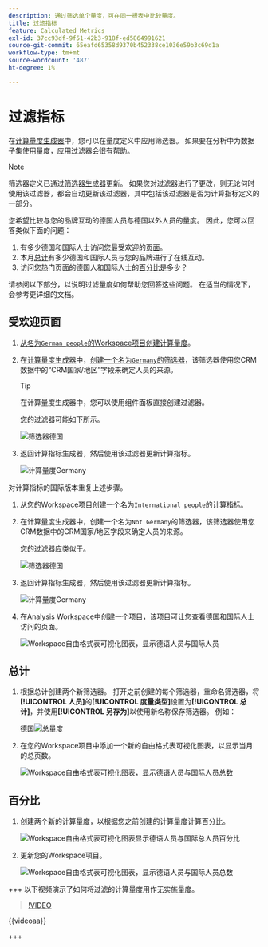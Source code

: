 ```yaml
---
description: 通过筛选单个量度，可在同一报表中比较量度。
title: 过滤指标
feature: Calculated Metrics
exl-id: 37cc93df-9f51-42b3-918f-ed5864991621
source-git-commit: 65eafd65358d9370b452338ce1036e59b3c69d1a
workflow-type: tm+mt
source-wordcount: '487'
ht-degree: 1%

---
```


# 过滤指标

在[计算量度生成器](cm-build-metrics.md#definition-builder)中，您可以在量度定义中应用筛选器。 如果要在分析中为数据子集使用量度，应用过滤器会很有帮助。

>[!NOTE]
>
>筛选器定义已通过[筛选器生成器](/help/components/filters/filter-builder.md)更新。 如果您对过滤器进行了更改，则无论何时使用该过滤器，都会自动更新该过滤器，其中包括该过滤器是否为计算指标定义的一部分。
>

您希望比较与您的品牌互动的德国人员与德国以外人员的量度。 因此，您可以回答类似下面的问题：

1. 有多少德国和国际人士访问您最受欢迎的[页面](#popular-pages)。
1. 本月[总计](#totals)有多少德国和国际人员与您的品牌进行了在线互动。
1. 访问您热门页面的德国人和国际人士的[百分比](#percentages)是多少？

请参阅以下部分，以说明过滤量度如何帮助您回答这些问题。 在适当的情况下，会参考更详细的文档。

## 受欢迎页面

1. [从名为`German people`的Workspace项目创建计算量度](cm-workflow.md)。
1. 在[计算量度生成器](cm-build-metrics.md)中，[创建一个名为`Germany`的筛选器](/help/components/filters/filter-builder.md)，该筛选器使用您CRM数据中的“CRM国家/地区”字段来确定人员的来源。

   >[!TIP]
   >
   >在计算量度生成器中，您可以使用组件面板直接创建过滤器。
   >   

   您的过滤器可能如下所示。

   ![筛选器德国](assets/filter-germany.png)

1. 返回计算指标生成器，然后使用该过滤器更新计算指标。

   ![计算量度Germany](assets/calculated-metric-germany.png)

对计算指标的国际版本重复上述步骤。

1. 从您的Workspace项目创建一个名为`International people`的计算指标。
1. 在计算量度生成器中，创建一个名为`Not Germany`的筛选器，该筛选器使用您CRM数据中的CRM国家/地区字段来确定人员的来源。

   您的过滤器应类似于。

   ![筛选器德国](assets/filter-not-germany.png)

1. 返回计算指标生成器，然后使用该过滤器更新计算指标。

   ![计算量度Germany](assets/calculated-metric-notgermany.png)


1. 在Analysis Workspace中创建一个项目，该项目可让您查看德国和国际人士访问的页面。

   ![Workspace自由格式表可视化图表，显示德语人员与国际人员](assets/workspace-german-vs-international.png)


## 总计

1. 根据总计创建两个新筛选器。 打开之前创建的每个筛选器，重命名筛选器，将&#x200B;**[!UICONTROL 人员]**&#x200B;的&#x200B;**[!UICONTROL 度量类型]**&#x200B;设置为&#x200B;**[!UICONTROL 总计]**，并使用&#x200B;**[!UICONTROL 另存为]**&#x200B;以使用新名称保存筛选器。 例如：

   德国![总量度](assets/calculated-metric-germany-total.png)

1. 在您的Workspace项目中添加一个新的自由格式表可视化图表，以显示当月的总页数。

   ![Workspace自由格式表可视化图表，显示德语人员与国际人员总数](assets/workspace-german-vs-international-totals.png)


## 百分比

1. 创建两个新的计算量度，以根据您之前创建的计算量度计算百分比。

   ![Workspace自由格式表可视化图表显示德语人员与国际总人员百分比](assets/calculated-metric-germany-total-percentage.png)


1. 更新您的Workspace项目。

   ![Workspace自由格式表可视化图表，显示德语人员与国际人员总数](assets/workspace-german-vs-international-totals-percentage.png)


+++ 以下视频演示了如何将过滤的计算量度用作无实施量度。

>[!VIDEO](https://video.tv.adobe.com/v/25407/?quality=12)

{{videoaa}}

+++
